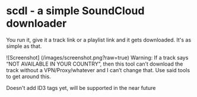# scdl - a simple SoundCloud downloader
You run it, give it a track link or a playlist link and it gets downloaded. It's as simple as that.

![Screenshot] (/images/screenshot.png?raw=true)
Warning: If a track says “NOT AVAILABLE IN YOUR COUNTRY”, then this tool can’t download the track without a VPN/Proxy/whatever and I can’t change that. Use said tools to get around this.

Doesn't add ID3 tags yet, will be supported in the near future